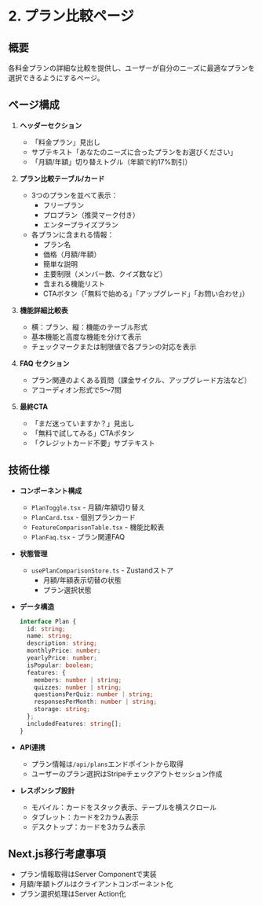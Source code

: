 # 2. プラン比較ページ

## 概要
各料金プランの詳細な比較を提供し、ユーザーが自分のニーズに最適なプランを選択できるようにするページ。

## ページ構成
1. **ヘッダーセクション**
   - 「料金プラン」見出し
   - サブテキスト「あなたのニーズに合ったプランをお選びください」
   - 「月額/年額」切り替えトグル（年額で約17%割引）

2. **プラン比較テーブル/カード**
   - 3つのプランを並べて表示：
     - フリープラン
     - プロプラン（推奨マーク付き）
     - エンタープライズプラン
   - 各プランに含まれる情報：
     - プラン名
     - 価格（月額/年額）
     - 簡単な説明
     - 主要制限（メンバー数、クイズ数など）
     - 含まれる機能リスト
     - CTAボタン（「無料で始める」「アップグレード」「お問い合わせ」）

3. **機能詳細比較表**
   - 横：プラン、縦：機能のテーブル形式
   - 基本機能と高度な機能を分けて表示
   - チェックマークまたは制限値で各プランの対応を表示

4. **FAQ セクション**
   - プラン関連のよくある質問（課金サイクル、アップグレード方法など）
   - アコーディオン形式で5〜7問

5. **最終CTA**
   - 「まだ迷っていますか？」見出し
   - 「無料で試してみる」CTAボタン
   - 「クレジットカード不要」サブテキスト

## 技術仕様
- **コンポーネント構成**
  - `PlanToggle.tsx` - 月額/年額切り替え
  - `PlanCard.tsx` - 個別プランカード
  - `FeatureComparisonTable.tsx` - 機能比較表
  - `PlanFaq.tsx` - プラン関連FAQ

- **状態管理**
  - `usePlanComparisonStore.ts` - Zustandストア
    - 月額/年額表示切替の状態
    - プラン選択状態

- **データ構造**
  ```typescript
  interface Plan {
    id: string;
    name: string;
    description: string;
    monthlyPrice: number;
    yearlyPrice: number;
    isPopular: boolean;
    features: {
      members: number | string;
      quizzes: number | string;
      questionsPerQuiz: number | string;
      responsesPerMonth: number | string;
      storage: string;
    };
    includedFeatures: string[];
  }
  ```

- **API連携**
  - プラン情報は`/api/plans`エンドポイントから取得
  - ユーザーのプラン選択はStripeチェックアウトセッション作成

- **レスポンシブ設計**
  - モバイル：カードをスタック表示、テーブルを横スクロール
  - タブレット：カードを2カラム表示
  - デスクトップ：カードを3カラム表示

## Next.js移行考慮事項
- プラン情報取得はServer Componentで実装
- 月額/年額トグルはクライアントコンポーネント化
- プラン選択処理はServer Action化
